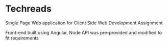 # Techreads
Single Page Web application for Client Side Web Development Assignment

Front-end built using Angular, Node API was pre-provided and modified to fit requirements
